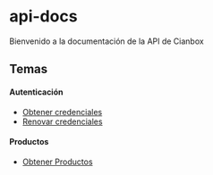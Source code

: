 # api-docs

Bienvenido a la documentación de la API de Cianbox
 
## Temas

#### Autenticación
+ [Obtener credenciales](https://github.com/cianbox/api-docs/blob/master/post_auth_credentials.md)
+ [Renovar credenciales](https://github.com/cianbox/api-docs/blob/master/post_auth_refresh.md)

#### Productos
+ [Obtener Productos](https://github.com/cianbox/api-docs/blob/master/get_productos_lista.md)
